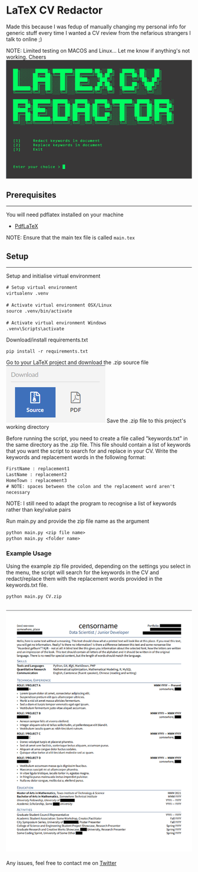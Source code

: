 # LaTeX CV Redactor
Made this because I was fedup of manually changing my personal info for generic stuff every time I wanted a CV review from the nefarious strangers I talk to online ;)

NOTE: Limited testing on MACOS and Linux... Let me know if anything's not working. Cheers
![Menu](images/menu.png)
## Prerequisites
---
You will need pdflatex installed on your machine
* [PdfLaTeX](https://www.latex-project.org/downloads/)

NOTE: Ensure that the main tex file is called `main.tex`

## Setup
---
Setup  and initialise virtual environment
```
# Setup virtual environment
virtualenv .venv

# Activate virtual environment OSX/Linux
source .venv/bin/activate

# Activate virtual environment Windows
.venv\Scripts\activate
```

Download/install requirements.txt
```
pip install -r requirements.txt
```

Go to your LaTeX project and download the .zip source file
![Download](images/download.png)
Save the .zip file to this project's working directory

Before running the script, you need to create a file called "keywords.txt" in the same directory as the .zip file. This file should contain a list of keywords that you want the script to search for and replace in your CV. Write the keywords and replacement words in the following format:

```
FirstName : replacement1
LastName : replacement2
HomeTown : replacement3
# NOTE: spaces between the colon and the replacement word aren't necessary
```
NOTE: I still need to adapt the program to recognise a list of keywords rather than key/value pairs

Run main.py and provide the zip file name as the argument
```
python main.py <zip file name>
python main.py <folder name>
```

### Example Usage
Using the example zip file provided, depending on the settings you select in the menu, the script will search for the keywords in the CV and redact/replace them with the replacement words provided in the keywords.txt file.
```
python main.py CV.zip
```
![Redacted CV Example](images/cv_example.png)
---

Any issues, feel free to contact me on [Twitter](https://twitter.com/CuriousCoder4)
